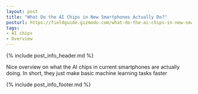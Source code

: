 ```yaml
---
layout: post
title: "What Do the AI Chips in New Smartphones Actually Do?"
posturl: https://fieldguide.gizmodo.com/what-do-the-ai-chips-in-new-smartphones-actually-do-1820913665
tags:
- AI chips
- Overview
---
```


{% include post_info_header.md %}

Nice overview on what the AI chips in current smartphones are actually doing. In short, they just make basic machine learning tasks faster

<!--more-->
{% include post_info_footer.md %}
